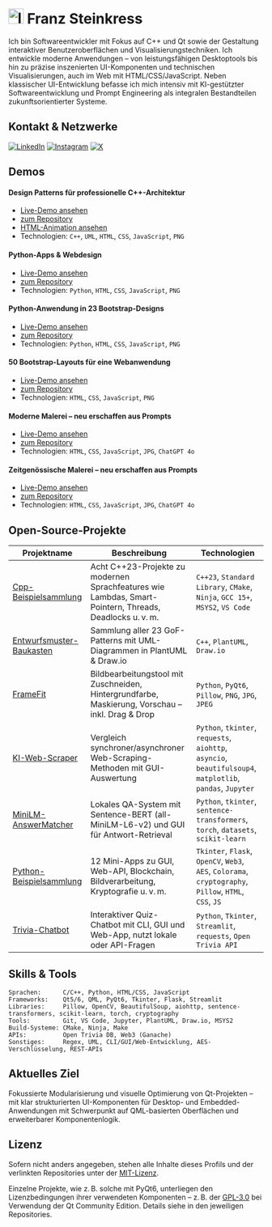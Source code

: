 <!-- Profil-README für https://github.com/franzsteinkress -->

# <img src="https://raw.githubusercontent.com/franzsteinkress/franzsteinkress/main/resources/fs.ico" width="30" alt="Icon" /> Franz Steinkress

Ich bin Softwareentwickler mit Fokus auf C++ und Qt sowie der Gestaltung interaktiver Benutzeroberflächen und Visualisierungstechniken.
Ich entwickle moderne Anwendungen – von leistungsfähigen Desktoptools bis hin zu präzise inszenierten UI-Komponenten und technischen Visualisierungen, auch im Web mit HTML/CSS/JavaScript.
Neben klassischer UI-Entwicklung befasse ich mich intensiv mit KI-gestützter Softwareentwicklung und Prompt Engineering als integralen Bestandteilen zukunftsorientierter Systeme.

## Kontakt & Netzwerke

[![LinkedIn](https://img.shields.io/badge/LinkedIn-0077B5?logo=linkedin&logoColor=white)](https://www.linkedin.com/in/franzsteinkress)  [![Instagram](https://img.shields.io/badge/Instagram-E4405F?logo=instagram&logoColor=white)](https://www.instagram.com/franzsteinkress)  [![X](https://img.shields.io/badge/X-000000?logo=twitter&logoColor=white)](https://x.com/franzsteinkress)

## Demos

#### Design Patterns für professionelle C++-Architektur
* [Live-Demo ansehen](https://franzsteinkress.github.io/Entwurfsmuster-Baukasten/html-visuals/index.html)
* [zum Repository](https://github.com/franzsteinkress/Entwurfsmuster-Baukasten)
* [HTML-Animation ansehen](https://franzsteinkress.github.io/Entwurfsmuster-Baukasten/html-visuals/proxy/index.html)
* Technologien: `C++`, `UML`, `HTML`, `CSS`, `JavaScript`, `PNG`

#### Python-Apps & Webdesign
* [Live-Demo ansehen](https://github.com/franzsteinkress/Python-Beispielsammlung/Vorschau/html-visuals/index.html) 
* [zum Repository](https://github.com/franzsteinkress/Python-Beispielsammlung)
* Technologien: `Python`, `HTML`, `CSS`, `JavaScript`, `PNG`

#### Python-Anwendung in 23 Bootstrap-Designs
* [Live-Demo ansehen](https://franzsteinkress.github.io/LizenzprueferUI/html-visuals/index.html)
* [zum Repository](https://github.com/franzsteinkress/LizenzprueferUI)
* Technologien: `Python`, `HTML`, `CSS`, `JavaScript`, `PNG`

#### 50 Bootstrap-Layouts für eine Webanwendung
* [Live-Demo ansehen](https://franzsteinkress.github.io/Design-Reise/html-visuals/index.html)
* [zum Repository](https://github.com/franzsteinkress/Design-Reise)
* Technologien: `HTML`, `CSS`, `JavaScript`, `PNG`

#### Moderne Malerei – neu erschaffen aus Prompts
* [Live-Demo ansehen](https://franzsteinkress.github.io/Malereistile/Moderne-Malerei/html-visuals/index.html)
* [zum Repository](https://github.com/franzsteinkress/Malereistile/Moderne-Malerei)
* Technologien: `HTML`, `CSS`, `JavaScript`, `JPG`, `ChatGPT 4o`

#### Zeitgenössische Malerei – neu erschaffen aus Prompts
* [Live-Demo ansehen](https://franzsteinkress.github.io/Malereistile/Zeitgenoessische-Malerei/html-visuals/index.html)
* [zum Repository](https://github.com/franzsteinkress/Malereistile/Zeitgenoessische-Malerei)
* Technologien: `HTML`, `CSS`, `JavaScript`, `JPG`, `ChatGPT 4o`

## Open-Source-Projekte

| Projektname | Beschreibung | Technologien |
|-------------|--------------|--------------|
| [Cpp-Beispielsammlung](https://github.com/franzsteinkress/Cpp-Beispielsammlung) | Acht C++23-Projekte zu modernen Sprachfeatures wie Lambdas, Smart-Pointern, Threads, Deadlocks u. v. m. | `C++23`, `Standard Library`, `CMake`, `Ninja`, `GCC 15+`, `MSYS2`, `VS Code` |
| [Entwurfsmuster-Baukasten](https://github.com/franzsteinkress/Entwurfsmuster-Baukasten) | Sammlung aller 23 GoF-Patterns mit UML-Diagrammen in PlantUML & Draw.io | `C++`, `PlantUML`, `Draw.io` |
| [FrameFit](https://github.com/franzsteinkress/FrameFit) | Bildbearbeitungstool mit Zuschneiden, Hintergrundfarbe, Maskierung, Vorschau – inkl. Drag & Drop | `Python`, `PyQt6`, `Pillow`, `PNG`, `JPG`, `JPEG` |
| [KI-Web-Scraper](https://github.com/franzsteinkress/KI-Web-Scraper) | Vergleich synchroner/asynchroner Web-Scraping-Methoden mit GUI-Auswertung | `Python`, `tkinter`, `requests`, `aiohttp`, `asyncio`, `beautifulsoup4`, `matplotlib`, `pandas`, `Jupyter` |
| [MiniLM-AnswerMatcher](https://github.com/franzsteinkress/MiniLM-AnswerMatcher) | Lokales QA-System mit Sentence-BERT (all-MiniLM-L6-v2) und GUI für Antwort-Retrieval | `Python`, `tkinter`, `sentence-transformers`, `torch`, `datasets`, `scikit-learn` |
| [Python-Beispielsammlung](https://github.com/franzsteinkress/Python-Beispielsammlung) | 12 Mini-Apps zu GUI, Web-API, Blockchain, Bildverarbeitung, Kryptografie u. v. m. | `Tkinter`, `Flask`, `OpenCV`, `Web3`, `AES`, `Colorama`, `cryptography`, `Pillow`, `HTML`, `CSS`, `JS` |
| [Trivia-Chatbot](https://github.com/franzsteinkress/Trivia-Chatbot) | Interaktiver Quiz-Chatbot mit CLI, GUI und Web-App, nutzt lokale oder API-Fragen | `Python`, `Tkinter`, `Streamlit`, `requests`, `Open Trivia API` |

## Skills & Tools

```text
Sprachen:      C/C++, Python, HTML/CSS, JavaScript
Frameworks:    Qt5/6, QML, PyQt6, Tkinter, Flask, Streamlit
Libraries:     Pillow, OpenCV, BeautifulSoup, aiohttp, sentence-transformers, scikit-learn, torch, cryptography
Tools:         Git, VS Code, Jupyter, PlantUML, Draw.io, MSYS2
Build-Systeme: CMake, Ninja, Make
APIs:          Open Trivia DB, Web3 (Ganache)
Sonstiges:     Regex, UML, CLI/GUI/Web-Entwicklung, AES-Verschlüsselung, REST-APIs
```

## Aktuelles Ziel

Fokussierte Modularisierung und visuelle Optimierung von Qt-Projekten – mit klar strukturierten UI-Komponenten für Desktop- und Embedded-Anwendungen mit Schwerpunkt auf QML-basierten Oberflächen und erweiterbarer Komponentenlogik.

## Lizenz

Sofern nicht anders angegeben, stehen alle Inhalte dieses Profils und der verlinkten Repositories unter der [MIT-Lizenz](https://opensource.org/licenses/MIT).

Einzelne Projekte, wie z. B. solche mit PyQt6, unterliegen den Lizenzbedingungen ihrer verwendeten Komponenten – z. B. der [GPL-3.0](https://www.gnu.org/licenses/gpl-3.0.html) bei Verwendung der Qt Community Edition. Details siehe in den jeweiligen Repositories.
